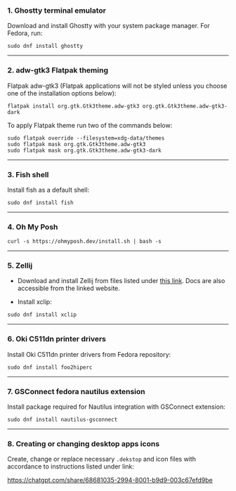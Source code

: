### **1. Ghostty terminal emulator**
Download and install Ghostty with your system package manager. For Fedora, run:

```
sudo dnf install ghostty
```

---

### **2. adw-gtk3 Flatpak theming**

Flatpak adw-gtk3 (Flatpak applications will not be styled unless you choose one of the installation options below):

```	
flatpak install org.gtk.Gtk3theme.adw-gtk3 org.gtk.Gtk3theme.adw-gtk3-dark
```

To apply Flatpak theme run two of the commands below:

```
sudo flatpak override --filesystem=xdg-data/themes
sudo flatpak mask org.gtk.Gtk3theme.adw-gtk3
sudo flatpak mask org.gtk.Gtk3theme.adw-gtk3-dark
```

---

### **3. Fish shell**

Install fish as a default shell:

```
sudo dnf install fish
```	

---

### **4. Oh My Posh**

```
curl -s https://ohmyposh.dev/install.sh | bash -s
```

---

### **5. Zellij**

- Download and install Zellij from files listed under [this link](https://zellij.dev/). Docs are also accessible from the linked website. 

- Install xclip:
 
```
sudo dnf install xclip
```

---

### **6. Oki C511dn printer drivers**

Install Oki C511dn printer drivers from Fedora repository:
```
sudo dnf install foo2hiperc
```

---

### **7. GSConnect fedora nautilus extension**

Install package required for Nautilus integration with GSConnect extension:

```
sudo dnf install nautilus-gsconnect
```

---

### **8. Creating or changing desktop apps icons**

Create, change or replace necessary `.dekstop` and icon files with accordance to instructions listed under link:

https://chatgpt.com/share/68681035-2994-8001-b9d9-003c67efd9be
